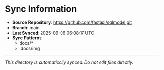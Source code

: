 # Sync Information

- **Source Repository**: https://github.com/fastapi/sqlmodel.git
- **Branch**: main
- **Last Synced**: 2025-09-06 06:08:17 UTC
- **Sync Patterns**:
  - docs/*
  - !docs/img

---
*This directory is automatically synced. Do not edit files directly.*
